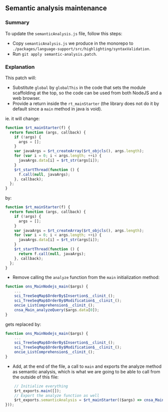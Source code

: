 ## Semantic analysis maintenance

### Summary

To update the `semanticAnalysis.js` file, follow this steps:

- Copy `semanticAnalysis.js` we produce in the monorepo to `./packages/language-support/src/highlighting/syntaxValidation`.
- Run `git apply semantic-analysis.patch`.

### Explanation

This patch will:

- Substitute `global` by `globalThis` in the code that sets the module scaffolding at the top, so the code can be used from both NodeJS and a web browser.
- Provide a return inside the `rt_mainStarter` (the library does not do it by default since a `main` method in java is void).

ie. it will change:

```js
function $rt_mainStarter(f) {
  return function (args, callback) {
    if (!args) {
      args = [];
    }
    var javaArgs = $rt_createArray($rt_objcls(), args.length);
    for (var i = 0; i < args.length; ++i) {
      javaArgs.data[i] = $rt_str(args[i]);
    }
    $rt_startThread(function () {
      f.call(null, javaArgs);
    }, callback);
  };
}
```

by:

```js
function $rt_mainStarter(f) {
  return function (args, callback) {
    if (!args) {
      args = [];
    }
    var javaArgs = $rt_createArray($rt_objcls(), args.length);
    for (var i = 0; i < args.length; ++i) {
      javaArgs.data[i] = $rt_str(args[i]);
    }
    $rt_startThread(function () {
      return f.call(null, javaArgs);
    }, callback);
  };
}
```

- Remove calling the `analyze` function from the `main` initialization method:

```js
function ons_MainNodejs_main($args) {
    ...
    sci_TreeSeqMap$OrderBy$Insertion$__clinit_();
    sci_TreeSeqMap$OrderBy$Modification$__clinit_();
    oncie_ListComprehension$__clinit_();
    cnsa_Main_analyzeQuery($args.data[0]);
}
```

gets replaced by:

```js
function ons_MainNodejs_main($args) {
    ...
    sci_TreeSeqMap$OrderBy$Insertion$__clinit_();
    sci_TreeSeqMap$OrderBy$Modification$__clinit_();
    oncie_ListComprehension$__clinit_();
}
```

- Add, at the end of the file, a call to `main` and exports the analyze method as semantic analysis, which is what we are going to be able to call from the outside of this file:

```js
    // Initialize everything
    $rt_exports.main([]);
    // Export the analyze function as well
    $rt_exports.semanticAnalysis = $rt_mainStarter(($args) => cnsa_Main_analyzeQuery($args.data[0]));
}));
```
